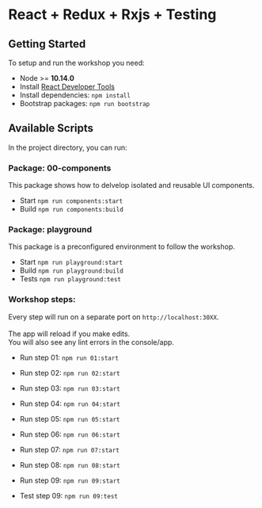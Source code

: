 # React + Redux + Rxjs + Testing

## Getting Started

To setup and run the workshop you need:

- Node >= **10.14.0**
- Install [React Developer Tools](https://chrome.google.com/webstore/detail/react-developer-tools/fmkadmapgofadopljbjfkapdkoienihi)
- Install dependencies: `npm install`
- Bootstrap packages: `npm run bootstrap`

## Available Scripts

In the project directory, you can run:

### **Package: 00-components**

This package shows how to delvelop isolated and reusable UI components.

- Start `npm run components:start`
- Build `npm run components:build`

### **Package: playground**

This package is a preconfigured environment to follow the workshop.

- Start `npm run playground:start`
- Build `npm run playground:build`
- Tests `npm run playground:test`

### **Workshop steps:**

Every step will run on a separate port on `http://localhost:30XX`.<br />
<br />
The app will reload if you make edits.<br />
You will also see any lint errors in the console/app.

- Run step 01: `npm run 01:start`
- Run step 02: `npm run 02:start`
- Run step 03: `npm run 03:start`
- Run step 04: `npm run 04:start`
- Run step 05: `npm run 05:start`
- Run step 06: `npm run 06:start`
- Run step 07: `npm run 07:start`
- Run step 08: `npm run 08:start`
- Run step 09: `npm run 09:start`

- Test step 09: `npm run 09:test`
